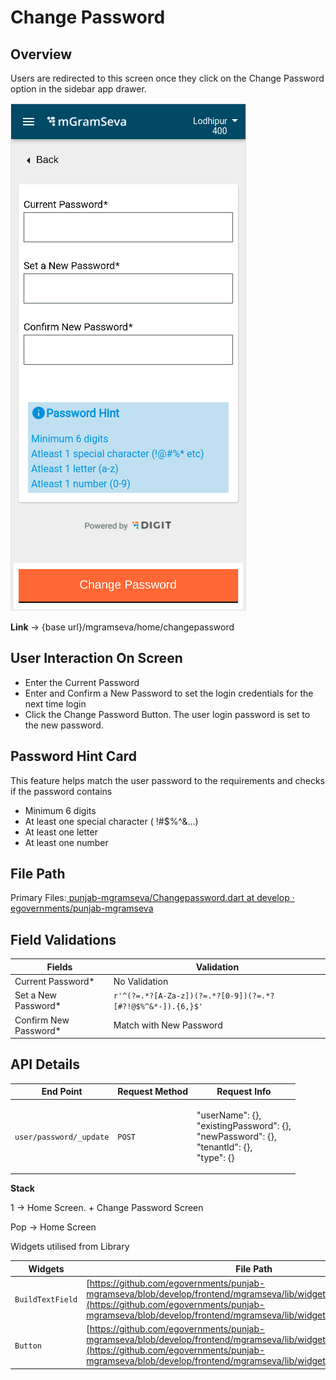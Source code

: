 # Change Password

## Overview

Users are redirected to this screen once they click on the Change Password option in the sidebar app drawer.

![](<../../../../.gitbook/assets/image (83).png>)

**Link** → {base url}/mgramseva/home/changepassword

## **User Interaction On Screen**

* Enter the Current Password
* Enter and Confirm a New Password to set the login credentials for the next time login
* Click the Change Password Button. The user login password is set to the new password.

## **Password Hint Card**

This feature helps match the user password to the requirements and checks if the password contains

* Minimum 6 digits
* At least one special character ( !#$%^&...)
* At least one letter
* At least one number

## **File Path**

Primary Files:[ <img src="https://github.com/fluidicon.png" alt="" data-size="line">punjab-mgramseva/Changepassword.dart at develop · egovernments/punjab-mgramseva](https://github.com/egovernments/punjab-mgramseva/blob/develop/frontend/mgramseva/lib/screeens/ChangePassword/Changepassword.dart)

## **Field Validations**

| Fields                 | Validation                                                 |
| ---------------------- | ---------------------------------------------------------- |
| Current Password\*     | No Validation                                              |
| Set a New Password\*   | `r'^(?=.*?[A-Za-z])(?=.*?[0-9])(?=.*?[#?!@$%^&*-]).{6,}$'` |
| Confirm New Password\* | Match with New Password                                    |

## **API Details**

| End Point               | Request Method | Request Info                                                                                             |
| ----------------------- | -------------- | -------------------------------------------------------------------------------------------------------- |
| `user/password/_update` | `POST`         | <p>"userName": {},<br>"existingPassword": {},<br>"newPassword": {},<br>"tenantId": {},<br>"type": {}</p> |

**Stack**

1 → Home Screen. + Change Password Screen

Pop → Home Screen

Widgets utilised from Library

| Widgets          | File Path                                                                                                                                                                                                                                | Description |
| ---------------- | ---------------------------------------------------------------------------------------------------------------------------------------------------------------------------------------------------------------------------------------- | ----------- |
| `BuildTextField` | [https://github.com/egovernments/punjab-mgramseva/blob/develop/frontend/mgramseva/lib/widgets/TextFieldBuilder.dart](https://github.com/egovernments/punjab-mgramseva/blob/develop/frontend/mgramseva/lib/widgets/TextFieldBuilder.dart) | Text Field  |
| `Button`         | [https://github.com/egovernments/punjab-mgramseva/blob/develop/frontend/mgramseva/lib/widgets/Button.dart](https://github.com/egovernments/punjab-mgramseva/blob/develop/frontend/mgramseva/lib/widgets/Button.dart)                     | Button      |



